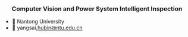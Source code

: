### <div align="center">Computer Vision and Power System Intelligent Inspection</div>  
- 🔭 Nantong University
- 🔭 yangsai,hubin@ntu.edu.cn

